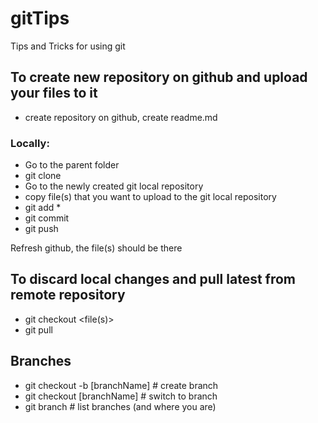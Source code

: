 # gitTips
Tips and Tricks for using git

## To create new repository on github and upload your files to it
- create repository on github, create readme.md
### Locally:
- Go to the parent folder
- git clone <url>
- Go to the newly created git local repository
- copy file(s) that you want to upload to the git local repository 
- git add *
- git commit
- git push

Refresh github, the file(s) should be there

## To discard local changes and pull latest from remote repository
- git checkout <file(s)>
- git pull

## Branches
- git checkout -b [branchName] # create branch
- git checkout [branchName] # switch to branch
- git branch # list branches (and where you are)
  
